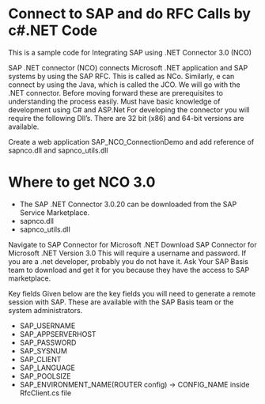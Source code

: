 # Connect to SAP and do RFC Calls by c#.NET Code 
This is a sample code for Integrating SAP using .NET Connector 3.0 (NCO)

SAP .NET connector (NCO) connects Microsoft .NET application and SAP systems by using the SAP RFC. This is called as NCo. Similarly, e can connect by using the Java, which is called the JCO. We will go with the .NET connector. Before moving forward these are prerequisites to understanding the process easily. Must have basic knowledge of development using C# and ASP.Net For developing the connector you will require the following Dll’s. There are 32 bit (x86) and 64-bit versions are available.



Create a web application SAP_NCO_ConnectionDemo and add reference of sapnco.dll and sapnco_utils.dll

# Where to get NCO 3.0
+ The SAP .NET Connector 3.0.20 can be downloaded from the SAP Service Marketplace.
 + sapnco.dll
 + sapnco_utils.dll

Navigate to SAP Connector for Microsoft .NET
Download SAP Connector for Microsoft .NET Version 3.0
This will require a username and password. If you are a .net developer, probably you do not have it. Ask Your SAP Basis team to download and get it for you because they have the access to SAP marketplace.

Key fields
Given below are the key fields you will need to generate a remote session with SAP. These are available with the SAP Basis team or the system administrators.

+ SAP_USERNAME
+ SAP_APPSERVERHOST
+ SAP_PASSWORD
+ SAP_SYSNUM
+ SAP_CLIENT
+ SAP_LANGUAGE
+ SAP_POOLSIZE
+ SAP_ENVIRONMENT_NAME(ROUTER config) -> CONFIG_NAME inside RfcClient.cs file 
